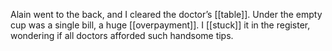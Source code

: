 Alain went to the back, and I cleared the doctor’s [[table]]. Under the empty cup was a single bill, a huge [[overpayment]]. I [[stuck]] it in the register, wondering if all doctors afforded such handsome tips.